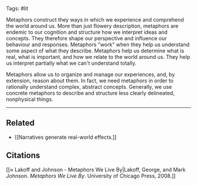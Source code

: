 Tags: #lit 

Metaphors construct they ways in which we experience and comprehend the world around us. More than just flowery description, metaphors are endemic to our cognition and structure how we interpret ideas and concepts. They therefore shape our perspective and influence our behaviour and responses. Metaphors "work" when they help us understand some aspect of what they describe. Metaphors help us determine what is real, what is important, and how we relate to the world around us. They help us interpret partially what we can't understand totally. 

Metaphors allow us to organize and manage our experiences, and, by extension, reason about them. In fact, we need metaphors in order to rationally understand complex, abstract concepts. Generally, we use concrete metaphors to describe and structure less clearly delineated, nonphysical things.

---
## Related
- [[Narratives generate real-world effects.]]

## Citations
[[≈ Lakoff and Johnson - Metaphors We Live By|Lakoff, George, and Mark Johnson. *Metaphors We Live By*. University of Chicago Press, 2008.]]
